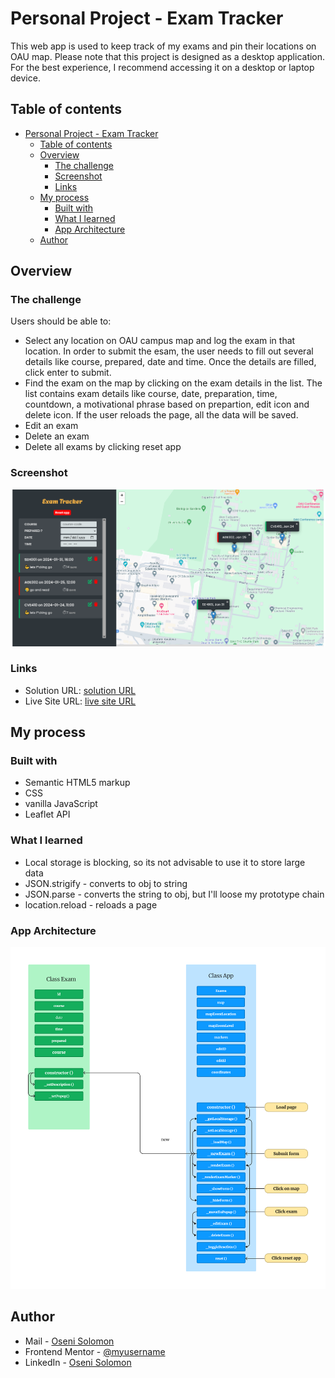 # Personal Project - Exam Tracker

This web app is used to keep track of my exams and pin their locations on OAU map. Please note that this project is designed as a desktop application. For the best experience, I recommend accessing it on a desktop or laptop device.


## Table of contents

- [Personal Project - Exam Tracker](#personal-project---exam-tracker)
  - [Table of contents](#table-of-contents)
  - [Overview](#overview)
    - [The challenge](#the-challenge)
    - [Screenshot](#screenshot)
    - [Links](#links)
  - [My process](#my-process)
    - [Built with](#built-with)
    - [What I learned](#what-i-learned)
    - [App Architecture](#app-architecture)
  - [Author](#author)


## Overview

### The challenge

Users should be able to:

  - Select any location on OAU campus map and log the exam in that location. In order to submit the esam, the user needs to fill out several details like course, prepared, date and time. Once the details are filled, click enter to submit.
  - Find the exam on the map by clicking on the exam details in the list. The list contains exam details like course, date, preparation, time, countdown, a motivational phrase based on prepartion, edit icon and delete icon. If the user reloads the page, all the data will be saved.
  - Edit an exam
  - Delete an exam
  - Delete all exams by clicking reset app


### Screenshot

![Desktop site preview](images/screenshot.png)



### Links

- Solution URL: [solution URL](https://github.com/SoloLere/Exam-Tracker)
- Live Site URL: [live site URL](https://sololere.github.io/Exam-Tracker/)

## My process

### Built with

- Semantic HTML5 markup
- CSS
- vanilla JavaScript
- Leaflet API

### What I learned

- Local storage is blocking, so its not advisable to use it to store large data
- JSON.strigify - converts to obj to string
- JSON.parse - converts the string to obj, but I'll loose my prototype chain
- location.reload - reloads a page

### App Architecture
![preview](images/architecture.png)

## Author

- Mail - [Oseni Solomon](jnrolalere@gmail.com)
- Frontend Mentor - [@myusername](https://www.frontendmentor.io/profile/@SoloLere)
- LinkedIn - [Oseni Solomon](https://www.linkedin.com/in/solomon-oseni-b00aa1154)
